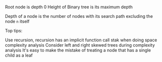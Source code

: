 Root node is depth 0
Height of Binary tree is its maximum depth

Depth of a node is the number of nodes with its search path excluding the node `n` itself

Top tips:

Use recursion, recursion has an implicit function call stak when doing space complexity analysis
Consider left and right skewed trees during complexity analysis
It's easy to make the mistake of treating a node that has a single child as a leaf
